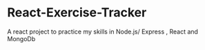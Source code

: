 # React-Exercise-Tracker
A react  project to practice my skills in Node.js/ Express , React and MongoDb

